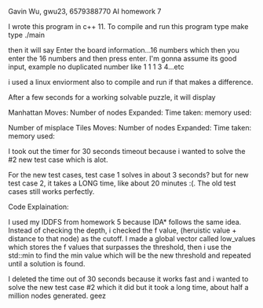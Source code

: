 Gavin Wu, gwu23, 6579388770
AI homework 7

I wrote this program in c++ 11. To compile and run this program
	type make 
	type ./main

then it will say Enter the board information...16 numbers
which then you enter the 16 numbers and then press enter.
	I'm gonna assume its good input, example no duplicated number like 1 1 1 3 4...etc 

i used a linux enviorment also to compile and run if that makes a difference.

After a few seconds for a working solvable puzzle, it will display 

Manhattan
Moves:
Number of nodes Expanded:
Time taken:
memory used:

Number of misplace Tiles
Moves:
Number of nodes Expanded:
Time taken:
memory used:


I took out the timer for 30 seconds timeout because i wanted to solve the #2 new test case which is alot.

For the new test cases, test case 1 solves in about 3 seconds? but for new test case 2, it takes a LONG time, like about 20 minutes :(.
The old test cases still works perfectly.


Code Explaination:

I used my IDDFS from homework 5 because IDA* follows the same idea. Instead of checking the depth, i checked the f value, (heruistic value + distance 
to that node) as the cutoff. I made a global vector called low_values which stores the f values that surpasses the threshold, then i use the std::min to find the min
value which will be the new threshold and repeated until a solution is found.

I deleted the time out of 30 seconds because it works fast and i wanted to solve the new test case #2 which it did but it took a long time, about half a million nodes
generated. geez